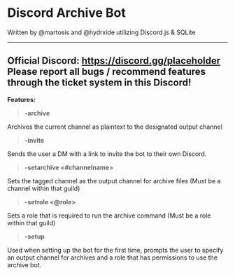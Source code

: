 # Discord  Archive Bot
Written by @martosis and @hydrxide utilizing Discord.js & SQLite

---
<b>Official Discord: https://discord.gg/placeholder </b>
<br>
Please report all bugs / recommend features through the ticket system in this Discord!
---
<b>Features:</b>
><b> -archive </b>

Archives the current channel as plaintext to the designated output channel

><b> -invite </b>

Sends the user a DM with a link to invite the bot to their own Discord.

><b> -setarchive <#channelname> </b>

Sets the tagged channel as the output channel for archive files (Must be a channel within that guild)

><b> -setrole <@role> </b>

Sets a role that is required to run the archive command (Must be a role within that guild)

> <b> -setup </b>

Used when setting up the bot for the first time, prompts the user to specify an output channel for archives and a role that has permissions to use the archive bot.

